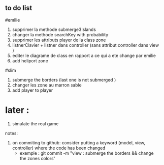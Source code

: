 ## to do list 
#emilie
1. supprimer la methode submerge3Islands
2. changer la methode searchKey with probability
3. supprimer les attributs player de la class zone 
4. listnerClavier + listner dans controller (sans attribut controller dans view )
5. editer le diagrame de class en rapport a ce qui a ete change par emilie
6. add heliport zone



#slim
1. submerge the borders (last one is not submerged )
2. changer les zone au marron sable
4. add player to player


# later : 
1. simulate the real game 




notes: 
1. on commiting to github: consider putting a keyword (model, view, controller) where the code has been changed
    * exemple : git commit -m "view : submerge the borders && change the zones colors"





